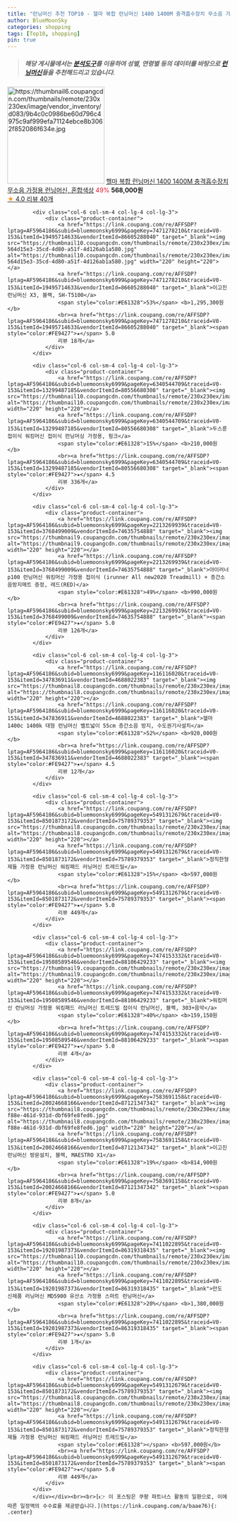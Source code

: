 ```yaml
---
title: "런닝머신 추천 TOP10 - 헬마 복합 런닝머신 1400 1400M 충격흡수장치 무소음 가정용 런닝머신, 혼합색상"
author: BlueMoonSky
categories: shopping
tags: [Top10, shopping]
pin: true
---
```


> ##### 해당 게시물에서는 [**분석도구**](https://itemscout.io/)를 이용하여 **성별**, **연령별** 등의 데이터를 바탕으로 [**런닝머신**](https://link.coupang.com/a/baae76)들을 추천해드리고 있습니다.
<div class="container"><div class="row">
            <div class="col-6 col-sm-4 col-lg-4 col-lg-3">
                <div class="product-container">
                    <a href="https://link.coupang.com/re/AFFSDP?lptag=AF5964186&subid=bluemoonsky6999&pageKey=5184646755&traceid=V0-153&itemId=7180331531&vendorItemId=74471986136" target="_blank"><img src="https://thumbnail6.coupangcdn.com/thumbnails/remote/230x230ex/image/vendor_inventory/d083/9b4c0c0986be60d796c4975c9af999efa71124ebce8b3062f852086f634e.jpg" alt="https://thumbnail6.coupangcdn.com/thumbnails/remote/230x230ex/image/vendor_inventory/d083/9b4c0c0986be60d796c4975c9af999efa71124ebce8b3062f852086f634e.jpg" width="220" height="220"></a>
                    <a href="https://link.coupang.com/re/AFFSDP?lptag=AF5964186&subid=bluemoonsky6999&pageKey=5184646755&traceid=V0-153&itemId=7180331531&vendorItemId=74471986136" target="_blank">헬마 복합 런닝머신 1400 1400M 충격흡수장치 무소음 가정용 런닝머신, 혼합색상</a>
                    <span style="color:#E61328">49%</span> <b>568,000원</b>
                    <br><a href="https://link.coupang.com/re/AFFSDP?lptag=AF5964186&subid=bluemoonsky6999&pageKey=5184646755&traceid=V0-153&itemId=7180331531&vendorItemId=74471986136" target="_blank"><span style="color:#FE9427">★</span> 4.0
                    리뷰 40개</a>
                </div>
            </div>
            
            <div class="col-6 col-sm-4 col-lg-4 col-lg-3">
                <div class="product-container">
                    <a href="https://link.coupang.com/re/AFFSDP?lptag=AF5964186&subid=bluemoonsky6999&pageKey=7471278210&traceid=V0-153&itemId=19495714633&vendorItemId=86605288040" target="_blank"><img src="https://thumbnail10.coupangcdn.com/thumbnails/remote/230x230ex/image/retail/images/4533285270057021-564d15e3-35cd-4d80-a51f-4d126ab1a580.jpg" alt="https://thumbnail10.coupangcdn.com/thumbnails/remote/230x230ex/image/retail/images/4533285270057021-564d15e3-35cd-4d80-a51f-4d126ab1a580.jpg" width="220" height="220"></a>
                    <a href="https://link.coupang.com/re/AFFSDP?lptag=AF5964186&subid=bluemoonsky6999&pageKey=7471278210&traceid=V0-153&itemId=19495714633&vendorItemId=86605288040" target="_blank">이고진 런닝머신 X3, 블랙, SH-T5100</a>
                    <span style="color:#E61328">53%</span> <b>1,295,300원</b>
                    <br><a href="https://link.coupang.com/re/AFFSDP?lptag=AF5964186&subid=bluemoonsky6999&pageKey=7471278210&traceid=V0-153&itemId=19495714633&vendorItemId=86605288040" target="_blank"><span style="color:#FE9427">★</span> 5.0
                    리뷰 18개</a>
                </div>
            </div>
            
            <div class="col-6 col-sm-4 col-lg-4 col-lg-3">
                <div class="product-container">
                    <a href="https://link.coupang.com/re/AFFSDP?lptag=AF5964186&subid=bluemoonsky6999&pageKey=6340544709&traceid=V0-153&itemId=13299487185&vendorItemId=80556680308" target="_blank"><img src="https://thumbnail10.coupangcdn.com/thumbnails/remote/230x230ex/image/vendor_inventory/9bef/9d27f8515518f70b7a99c75ff51742199cc14c6edf15a777e334428905d6.png" alt="https://thumbnail10.coupangcdn.com/thumbnails/remote/230x230ex/image/vendor_inventory/9bef/9d27f8515518f70b7a99c75ff51742199cc14c6edf15a777e334428905d6.png" width="220" height="220"></a>
                    <a href="https://link.coupang.com/re/AFFSDP?lptag=AF5964186&subid=bluemoonsky6999&pageKey=6340544709&traceid=V0-153&itemId=13299487185&vendorItemId=80556680308" target="_blank">두스룬 접이식 워킹머신 접이식 런닝머싱 가정용, 핑크</a>
                    <span style="color:#E61328">15%</span> <b>210,000원</b>
                    <br><a href="https://link.coupang.com/re/AFFSDP?lptag=AF5964186&subid=bluemoonsky6999&pageKey=6340544709&traceid=V0-153&itemId=13299487185&vendorItemId=80556680308" target="_blank"><span style="color:#FE9427">★</span> 4.5
                    리뷰 336개</a>
                </div>
            </div>
            
            <div class="col-6 col-sm-4 col-lg-4 col-lg-3">
                <div class="product-container">
                    <a href="https://link.coupang.com/re/AFFSDP?lptag=AF5964186&subid=bluemoonsky6999&pageKey=2213269939&traceid=V0-153&itemId=3768499009&vendorItemId=74635754888" target="_blank"><img src="https://thumbnail9.coupangcdn.com/thumbnails/remote/230x230ex/image/vendor_inventory/0233/e4389e85cd4c5632c0f24d73e9e46c11d66d05e9394ff08aed9d8179b45b.jpg" alt="https://thumbnail9.coupangcdn.com/thumbnails/remote/230x230ex/image/vendor_inventory/0233/e4389e85cd4c5632c0f24d73e9e46c11d66d05e9394ff08aed9d8179b45b.jpg" width="220" height="220"></a>
                    <a href="https://link.coupang.com/re/AFFSDP?lptag=AF5964186&subid=bluemoonsky6999&pageKey=2213269939&traceid=V0-153&itemId=3768499009&vendorItemId=74635754888" target="_blank">아이러너 p100 런닝머신 워킹머신 가정용 접이식 (irunner All new2020 Treadmill) + 층간소음방지매트 증정, 레드(RED)</a>
                    <span style="color:#E61328">49%</span> <b>990,000원</b>
                    <br><a href="https://link.coupang.com/re/AFFSDP?lptag=AF5964186&subid=bluemoonsky6999&pageKey=2213269939&traceid=V0-153&itemId=3768499009&vendorItemId=74635754888" target="_blank"><span style="color:#FE9427">★</span> 5.0
                    리뷰 126개</a>
                </div>
            </div>
            
            <div class="col-6 col-sm-4 col-lg-4 col-lg-3">
                <div class="product-container">
                    <a href="https://link.coupang.com/re/AFFSDP?lptag=AF5964186&subid=bluemoonsky6999&pageKey=116116020&traceid=V0-153&itemId=347836911&vendorItemId=4688022383" target="_blank"><img src="https://thumbnail8.coupangcdn.com/thumbnails/remote/230x230ex/image/vendor_inventory/8537/73cffa69d4cee39291c23c3a45ce825fd60ee234b81b4501a5e2b89e2bfe.jpg" alt="https://thumbnail8.coupangcdn.com/thumbnails/remote/230x230ex/image/vendor_inventory/8537/73cffa69d4cee39291c23c3a45ce825fd60ee234b81b4501a5e2b89e2bfe.jpg" width="220" height="220"></a>
                    <a href="https://link.coupang.com/re/AFFSDP?lptag=AF5964186&subid=bluemoonsky6999&pageKey=116116020&traceid=V0-153&itemId=347836911&vendorItemId=4688022383" target="_blank">헬마 1400c 1400k 대형 런닝머신 벨트넓이 55cm 층간소음 방지, 수도권기사설치</a>
                    <span style="color:#E61328">52%</span> <b>920,000원</b>
                    <br><a href="https://link.coupang.com/re/AFFSDP?lptag=AF5964186&subid=bluemoonsky6999&pageKey=116116020&traceid=V0-153&itemId=347836911&vendorItemId=4688022383" target="_blank"><span style="color:#FE9427">★</span> 4.5
                    리뷰 12개</a>
                </div>
            </div>
            
            <div class="col-6 col-sm-4 col-lg-4 col-lg-3">
                <div class="product-container">
                    <a href="https://link.coupang.com/re/AFFSDP?lptag=AF5964186&subid=bluemoonsky6999&pageKey=5491312679&traceid=V0-153&itemId=8501873172&vendorItemId=75789379353" target="_blank"><img src="https://thumbnail8.coupangcdn.com/thumbnails/remote/230x230ex/image/vendor_inventory/73ac/532b4efa367137adb3342a8a23ce54a77a5e009e8a6e083397d38e87f4c6.png" alt="https://thumbnail8.coupangcdn.com/thumbnails/remote/230x230ex/image/vendor_inventory/73ac/532b4efa367137adb3342a8a23ce54a77a5e009e8a6e083397d38e87f4c6.png" width="220" height="220"></a>
                    <a href="https://link.coupang.com/re/AFFSDP?lptag=AF5964186&subid=bluemoonsky6999&pageKey=5491312679&traceid=V0-153&itemId=8501873172&vendorItemId=75789379353" target="_blank">정직한형제들 가정용 런닝머신 워킹패드 러닝머신 트레드밀</a>
                    <span style="color:#E61328">15%</span> <b>597,000원</b>
                    <br><a href="https://link.coupang.com/re/AFFSDP?lptag=AF5964186&subid=bluemoonsky6999&pageKey=5491312679&traceid=V0-153&itemId=8501873172&vendorItemId=75789379353" target="_blank"><span style="color:#FE9427">★</span> 5.0
                    리뷰 449개</a>
                </div>
            </div>
            
            <div class="col-6 col-sm-4 col-lg-4 col-lg-3">
                <div class="product-container">
                    <a href="https://link.coupang.com/re/AFFSDP?lptag=AF5964186&subid=bluemoonsky6999&pageKey=7474153332&traceid=V0-153&itemId=19508589546&vendorItemId=88106429233" target="_blank"><img src="https://thumbnail9.coupangcdn.com/thumbnails/remote/230x230ex/image/vendor_inventory/0ecf/67d779399474f7f78f34e65b1fd54e4521ebf0279ed4ee3fae551eac4fe6.jpg" alt="https://thumbnail9.coupangcdn.com/thumbnails/remote/230x230ex/image/vendor_inventory/0ecf/67d779399474f7f78f34e65b1fd54e4521ebf0279ed4ee3fae551eac4fe6.jpg" width="220" height="220"></a>
                    <a href="https://link.coupang.com/re/AFFSDP?lptag=AF5964186&subid=bluemoonsky6999&pageKey=7474153332&traceid=V0-153&itemId=19508589546&vendorItemId=88106429233" target="_blank">워킹머신 런닝머싱 가정용 워킹패드 러닝머신 트레드밀 접이식 런닝머신, 블랙, 303+음악</a>
                    <span style="color:#E61328">40%</span> <b>159,150원</b>
                    <br><a href="https://link.coupang.com/re/AFFSDP?lptag=AF5964186&subid=bluemoonsky6999&pageKey=7474153332&traceid=V0-153&itemId=19508589546&vendorItemId=88106429233" target="_blank"><span style="color:#FE9427">★</span> 5.0
                    리뷰 4개</a>
                </div>
            </div>
            
            <div class="col-6 col-sm-4 col-lg-4 col-lg-3">
                <div class="product-container">
                    <a href="https://link.coupang.com/re/AFFSDP?lptag=AF5964186&subid=bluemoonsky6999&pageKey=7583691158&traceid=V0-153&itemId=20024668166&vendorItemId=87121347342" target="_blank"><img src="https://thumbnail8.coupangcdn.com/thumbnails/remote/230x230ex/image/retail/images/2023/09/08/11/2/ecb1c4e9-f88e-461d-931d-dbf69fe8fed6.jpg" alt="https://thumbnail8.coupangcdn.com/thumbnails/remote/230x230ex/image/retail/images/2023/09/08/11/2/ecb1c4e9-f88e-461d-931d-dbf69fe8fed6.jpg" width="220" height="220"></a>
                    <a href="https://link.coupang.com/re/AFFSDP?lptag=AF5964186&subid=bluemoonsky6999&pageKey=7583691158&traceid=V0-153&itemId=20024668166&vendorItemId=87121347342" target="_blank">이고진 런닝머신 방문설치, 블랙, MAESTRO X1</a>
                    <span style="color:#E61328">19%</span> <b>814,900원</b>
                    <br><a href="https://link.coupang.com/re/AFFSDP?lptag=AF5964186&subid=bluemoonsky6999&pageKey=7583691158&traceid=V0-153&itemId=20024668166&vendorItemId=87121347342" target="_blank"><span style="color:#FE9427">★</span> 5.0
                    리뷰 8개</a>
                </div>
            </div>
            
            <div class="col-6 col-sm-4 col-lg-4 col-lg-3">
                <div class="product-container">
                    <a href="https://link.coupang.com/re/AFFSDP?lptag=AF5964186&subid=bluemoonsky6999&pageKey=7411022895&traceid=V0-153&itemId=19201987373&vendorItemId=86319318435" target="_blank"><img src="https://thumbnail10.coupangcdn.com/thumbnails/remote/230x230ex/image/vendor_inventory/09ae/6219eaaf30ed13252c4e6663846b6cdc610345e8ab5f6e099c15d5193184.png" alt="https://thumbnail10.coupangcdn.com/thumbnails/remote/230x230ex/image/vendor_inventory/09ae/6219eaaf30ed13252c4e6663846b6cdc610345e8ab5f6e099c15d5193184.png" width="220" height="220"></a>
                    <a href="https://link.coupang.com/re/AFFSDP?lptag=AF5964186&subid=bluemoonsky6999&pageKey=7411022895&traceid=V0-153&itemId=19201987373&vendorItemId=86319318435" target="_blank">만도 신제품 러닝머신 MD5900 유산소 가정용 스마트 런닝머신</a>
                    <span style="color:#E61328">20%</span> <b>1,380,000원</b>
                    <br><a href="https://link.coupang.com/re/AFFSDP?lptag=AF5964186&subid=bluemoonsky6999&pageKey=7411022895&traceid=V0-153&itemId=19201987373&vendorItemId=86319318435" target="_blank"><span style="color:#FE9427">★</span> 5.0
                    리뷰 1개</a>
                </div>
            </div>
            
            <div class="col-6 col-sm-4 col-lg-4 col-lg-3">
                <div class="product-container">
                    <a href="https://link.coupang.com/re/AFFSDP?lptag=AF5964186&subid=bluemoonsky6999&pageKey=5491312679&traceid=V0-153&itemId=8501873172&vendorItemId=75789379353" target="_blank"><img src="https://thumbnail8.coupangcdn.com/thumbnails/remote/230x230ex/image/vendor_inventory/73ac/532b4efa367137adb3342a8a23ce54a77a5e009e8a6e083397d38e87f4c6.png" alt="https://thumbnail8.coupangcdn.com/thumbnails/remote/230x230ex/image/vendor_inventory/73ac/532b4efa367137adb3342a8a23ce54a77a5e009e8a6e083397d38e87f4c6.png" width="220" height="220"></a>
                    <a href="https://link.coupang.com/re/AFFSDP?lptag=AF5964186&subid=bluemoonsky6999&pageKey=5491312679&traceid=V0-153&itemId=8501873172&vendorItemId=75789379353" target="_blank">정직한형제들 가정용 런닝머신 워킹패드 러닝머신 트레드밀</a>
                    <span style="color:#E61328"></span> <b>597,000원</b>
                    <br><a href="https://link.coupang.com/re/AFFSDP?lptag=AF5964186&subid=bluemoonsky6999&pageKey=5491312679&traceid=V0-153&itemId=8501873172&vendorItemId=75789379353" target="_blank"><span style="color:#FE9427">★</span> 5.0
                    리뷰 449개</a>
                </div>
            </div>
            </div></div><br><br>[👉 이 포스팅은 쿠팡 파트너스 활동의 일환으로, 이에 따른 일정액의 수수료를 제공받습니다.](https://link.coupang.com/a/baae76){: .center}